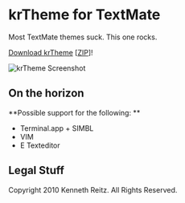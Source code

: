 krTheme for TextMate
====================

Most TextMate themes suck. This one rocks.

[Download krTheme](http://github.com/kennethreitz/krTheme.tmTheme/raw/master/krTheme.tmTheme) [[ZIP](http://github.com/kennethreitz/krTheme.tmTheme/zipball/master)]!

![krTheme Screenshot](https://github.com/kennethreitz/krTheme.tmTheme/blob/master/screenshot.png?raw=true)

On the horizon
--------------

**Possible support for the following: **

* Terminal.app + SIMBL
* VIM
* E Texteditor

Legal Stuff
-----------

Copyright 2010 Kenneth Reitz. All Rights Reserved. 	
